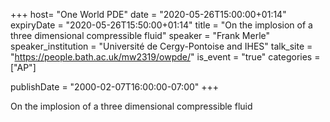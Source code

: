 +++
  host= "One World PDE"
  date = "2020-05-26T15:00:00+01:14"
  expiryDate = "2020-05-26T15:50:00+01:14"
  title = "On the implosion of a three dimensional compressible fluid"
  speaker = "Frank Merle"
  speaker_institution = "Université de Cergy-Pontoise and IHES"
  talk_site = "https://people.bath.ac.uk/mw2319/owpde/"
  is_event = "true"
  categories = ["AP"]

  publishDate = "2000-02-07T16:00:00-07:00"
+++

On the implosion of a three dimensional compressible fluid